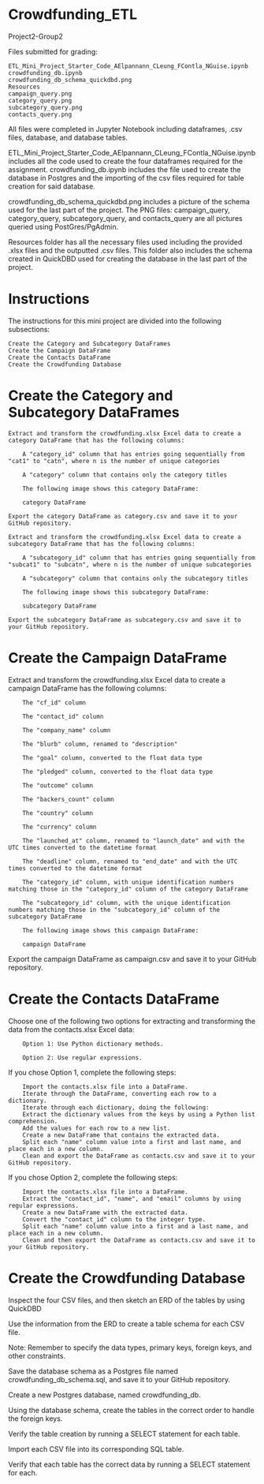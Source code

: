 # Crowdfunding_ETL
Project2-Group2

Files submitted for grading:

    ETL_Mini_Project_Starter_Code_AElpannann_CLeung_FContla_NGuise.ipynb
    crowdfunding_db.ipynb
    crowdfunding_db_schema_quickdbd.png
    Resources
    campaign_query.png
    category_query.png
    subcategory_query.png
    contacts_query.png

All files were completed in Jupyter Notebook including dataframes, .csv files, database, and database tables.

ETL_Mini_Project_Starter_Code_AElpannann_CLeung_FContla_NGuise.ipynb includes all the code used to create the four dataframes required for the assignment. crowdfunding_db.ipynb includes the file used to create the database in Postgres and the importing of the csv files required for table creation for said database.

crowdfunding_db_schema_quickdbd.png includes a picture of the schema used for the last part of the project. The PNG files: campaign_query, category_query, subcategory_query, and contacts_query are all pictures queried using PostGres/PgAdmin.

Resources folder has all the necessary files used including the provided .xlsx files and the outputted .csv files. This folder also includes the schema created in QuickDBD used for creating the database in the last part of the project.


# Instructions

The instructions for this mini project are divided into the following subsections:

    Create the Category and Subcategory DataFrames
    Create the Campaign DataFrame
    Create the Contacts DataFrame
    Create the Crowdfunding Database

# Create the Category and Subcategory DataFrames

    Extract and transform the crowdfunding.xlsx Excel data to create a category DataFrame that has the following columns:

        A "category_id" column that has entries going sequentially from "cat1" to "catn", where n is the number of unique categories

        A "category" column that contains only the category titles

        The following image shows this category DataFrame:

        category DataFrame

    Export the category DataFrame as category.csv and save it to your GitHub repository.

    Extract and transform the crowdfunding.xlsx Excel data to create a subcategory DataFrame that has the following columns:

        A "subcategory_id" column that has entries going sequentially from "subcat1" to "subcatn", where n is the number of unique subcategories

        A "subcategory" column that contains only the subcategory titles

        The following image shows this subcategory DataFrame:

        subcategory DataFrame

    Export the subcategory DataFrame as subcategory.csv and save it to your GitHub repository.

# Create the Campaign DataFrame

Extract and transform the crowdfunding.xlsx Excel data to create a campaign DataFrame has the following columns:

        The "cf_id" column

        The "contact_id" column

        The "company_name" column

        The "blurb" column, renamed to "description"

        The "goal" column, converted to the float data type

        The "pledged" column, converted to the float data type

        The "outcome" column

        The "backers_count" column

        The "country" column

        The "currency" column

        The "launched_at" column, renamed to "launch_date" and with the UTC times converted to the datetime format

        The "deadline" column, renamed to "end_date" and with the UTC times converted to the datetime format

        The "category_id" column, with unique identification numbers matching those in the "category_id" column of the category DataFrame

        The "subcategory_id" column, with the unique identification numbers matching those in the "subcategory_id" column of the subcategory DataFrame

        The following image shows this campaign DataFrame:

        campaign DataFrame

Export the campaign DataFrame as campaign.csv and save it to your GitHub repository.

# Create the Contacts DataFrame

Choose one of the following two options for extracting and transforming the data from the contacts.xlsx Excel data:

        Option 1: Use Python dictionary methods.

        Option 2: Use regular expressions.

If you chose Option 1, complete the following steps:

        Import the contacts.xlsx file into a DataFrame.
        Iterate through the DataFrame, converting each row to a dictionary.
        Iterate through each dictionary, doing the following:
        Extract the dictionary values from the keys by using a Python list comprehension.
        Add the values for each row to a new list.
        Create a new DataFrame that contains the extracted data.
        Split each "name" column value into a first and last name, and place each in a new column.
        Clean and export the DataFrame as contacts.csv and save it to your GitHub repository.

If you chose Option 2, complete the following steps:

        Import the contacts.xlsx file into a DataFrame.
        Extract the "contact_id", "name", and "email" columns by using regular expressions.
        Create a new DataFrame with the extracted data.
        Convert the "contact_id" column to the integer type.
        Split each "name" column value into a first and a last name, and place each in a new column.
        Clean and then export the DataFrame as contacts.csv and save it to your GitHub repository.

# Create the Crowdfunding Database

Inspect the four CSV files, and then sketch an ERD of the tables by using QuickDBD 

Use the information from the ERD to create a table schema for each CSV file.

Note: Remember to specify the data types, primary keys, foreign keys, and other constraints.

Save the database schema as a Postgres file named crowdfunding_db_schema.sql, and save it to your GitHub repository.

Create a new Postgres database, named crowdfunding_db.

Using the database schema, create the tables in the correct order to handle the foreign keys.

Verify the table creation by running a SELECT statement for each table.

Import each CSV file into its corresponding SQL table.

Verify that each table has the correct data by running a SELECT statement for each.
